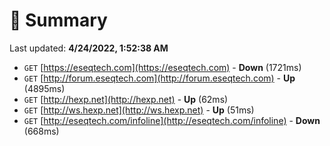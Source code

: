 # 📖 Summary
Last updated: **4/24/2022, 1:52:38 AM**

- `GET` [https://eseqtech.com](https://eseqtech.com) - **Down** (1721ms)
- `GET` [http://forum.eseqtech.com](http://forum.eseqtech.com) - **Up** (4895ms)
- `GET` [http://hexp.net](http://hexp.net) - **Up** (62ms)
- `GET` [http://ws.hexp.net](http://ws.hexp.net) - **Up** (51ms)
- `GET` [http://eseqtech.com/infoline](http://eseqtech.com/infoline) - **Down** (668ms)
